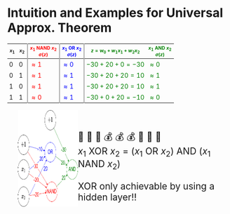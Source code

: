 # Intuition and Examples for Universal Approx. Theorem

| $x_1$  | $x_2$  | $x_1$ NAND $x_2$ <br /> $\sigma(z)$ | $x_1$ OR $x_2$ <br /> $\sigma(z)$  | $z = w_0 + w_1x_1 + w_2x_2$  | $x_1$ AND $x_2$ <br /> $\sigma(z)$ |
|--------|--------|-------------------------------------|------------------------------------|------------------------------|------------------------------------|
| 0      | 0      | $\approx 1$                         | $\approx 0$                        | $-30 + 20 + 0 = -30$         | $\approx 0$                        |
| 0      | 1      | $\approx 1$                         | $\approx 1$                        | $-30 + 20 + 20 = 10$         | $\approx 1$                        |
| 1      | 0      | $\approx 1$                         | $\approx 1$                        | $-30 + 20 + 20 = 10$         | $\approx 1$                        |
| 1      | 1      | $\approx 0$                         | $\approx 1$                        | $-30 + 0 + 20 = -10$         | $\approx 0$                        |

- <img alt="logic gates" src="/images/xor.png" style="width: 300px; height: 220px;" />
- <br>💸 💸 💸 💰 💰 💰 📱 📱 📱<br>
  $x_1$ XOR $x_2$ = $(x_1$ OR $x_2)$ AND $(x_1$ NAND $x_2)$
  
  <p class="layer pt-4 font-bold">XOR only achievable by using a hidden layer!!</p>

<style>
  td {
    padding: 4px !important;
    /* font-size: 0.75em; */
  }

  th {
    font-size: 0.75em;
  }

  table {
    margin-bottom: 8px;
  }

  ul {
    display: flex;
    margin-top: 16px;
  }

  li .layer {
    font-size: 1em;
  }

  ul li:first-child {
    width: 200px;
    flex: 1;
  }

  ul li:last-child {
    flex: 1;
    font-size: 1.5em;
    flex: 2.5;
  }

  ul li {
    list-style: none;
    flex: 2;
  }

  td:nth-child(3), th:nth-child(3), td:nth-child(4), th:nth-child(4), td:nth-child(5), th:nth-child(5) {
    border-left: 2px solid darkgray;
  }

  th:nth-child(3), td:nth-child(3) {
    color: red;
  }

  th:nth-child(4), td:nth-child(4) {
    color: blue;
  }

  th:nth-child(6), td:nth-child(6), th:nth-child(5), td:nth-child(5) {
    color: green;
  }
</style>